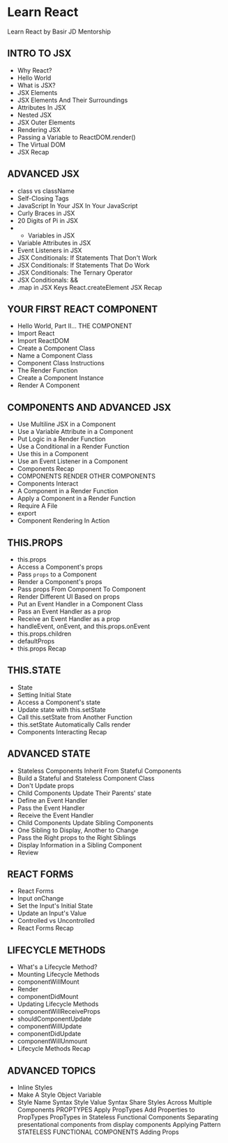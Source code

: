 # Learn React
Learn React by Basir JD Mentorship

## INTRO TO JSX
* Why React?
* Hello World
* What is JSX?
* JSX Elements
* JSX Elements And Their Surroundings
* Attributes In JSX
* Nested JSX
* JSX Outer Elements
* Rendering JSX
* Passing a Variable to ReactDOM.render()
* The Virtual DOM
* JSX Recap
## ADVANCED JSX
* class vs className
* Self-Closing Tags
* JavaScript In Your JSX In Your JavaScript
* Curly Braces in JSX
* 20 Digits of Pi in JSX
* * Variables in JSX
* Variable Attributes in JSX
* Event Listeners in JSX
* JSX Conditionals: If Statements That Don't Work
* JSX Conditionals: If Statements That Do Work
* JSX Conditionals: The Ternary Operator
* JSX Conditionals: &&
* .map in JSX
Keys
React.createElement
JSX Recap
## YOUR FIRST REACT COMPONENT
* Hello World, Part II... THE COMPONENT
* Import React
* Import ReactDOM
* Create a Component Class
* Name a Component Class
* Component Class Instructions
* The Render Function
* Create a Component Instance
* Render A Component
## COMPONENTS AND ADVANCED JSX
* Use Multiline JSX in a Component
* Use a Variable Attribute in a Component
* Put Logic in a Render Function
* Use a Conditional in a Render Function
* Use this in a Component
* Use an Event Listener in a Component
* Components Recap
* COMPONENTS RENDER OTHER COMPONENTS
* Components Interact
* A Component in a Render Function
* Apply a Component in a Render Function
* Require A File
* export
* Component Rendering In Action
## THIS.PROPS
* this.props
* Access a Component's props
* Pass `props` to a Component
* Render a Component's props
* Pass props From Component To Component
* Render Different UI Based on props
* Put an Event Handler in a Component Class
* Pass an Event Handler as a prop
* Receive an Event Handler as a prop
* handleEvent, onEvent, and this.props.onEvent
* this.props.children
* defaultProps
* this.props Recap
## THIS.STATE
* State
* Setting Initial State
* Access a Component's state
* Update state with this.setState
* Call this.setState from Another Function
* this.setState Automatically Calls render
* Components Interacting Recap
## ADVANCED STATE
* Stateless Components Inherit From Stateful Components
* Build a Stateful and Stateless Component Class
* Don't Update props
* Child Components Update Their Parents' state
* Define an Event Handler
* Pass the Event Handler
* Receive the Event Handler
* Child Components Update Sibling Components
* One Sibling to Display, Another to Change
* Pass the Right props to the Right Siblings
* Display Information in a Sibling Component
* Review
## REACT FORMS
* React Forms
* Input onChange
* Set the Input's Initial State
* Update an Input's Value
* Controlled vs Uncontrolled
* React Forms Recap
## LIFECYCLE METHODS
* What's a Lifecycle Method?
* Mounting Lifecycle Methods
* componentWillMount
* Render
* componentDidMount
* Updating Lifecycle Methods
* componentWillReceiveProps
* shouldComponentUpdate
* componentWillUpdate
* componentDidUpdate
* componentWillUnmount
* Lifecycle Methods Recap
## ADVANCED TOPICS
* Inline Styles
* Make A Style Object Variable
* Style Name Syntax
Style Value Syntax
Share Styles Across Multiple Components
PROPTYPES
Apply PropTypes
Add Properties to PropTypes
PropTypes in Stateless Functional Components
Separating presentational components from display components
Applying Pattern
STATELESS FUNCTIONAL COMPONENTS
Adding Props
